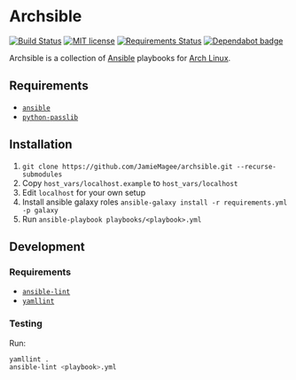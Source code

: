 # Archsible

[![Build Status](https://travis-ci.org/JamieMagee/archsible.svg?branch=master)](https://travis-ci.org/JamieMagee/archsible)
[![MIT license](https://img.shields.io/badge/license-MIT-blue.svg)](http://opensource.org/licenses/MIT)
[![Requirements Status](https://requires.io/github/JamieMagee/archsible/requirements.svg?branch=master)](https://requires.io/github/JamieMagee/archsible/requirements/?branch=master)
[![Dependabot badge](https://img.shields.io/badge/Dependabot-enabled-blue.svg)](https://dependabot.com/)

Archsible is a collection of [Ansible](https://www.ansible.com/) playbooks for [Arch Linux](https://www.archlinux.org/).

## Requirements

* [`ansible`](https://www.archlinux.org/packages/community/any/ansible/)
* [`python-passlib`](https://www.archlinux.org/packages/community/any/python-passlib/)

## Installation

1. `git clone https://github.com/JamieMagee/archsible.git --recurse-submodules`
2. Copy `host_vars/localhost.example` to `host_vars/localhost`
3. Edit `localhost` for your own setup
4. Install ansible galaxy roles `ansible-galaxy install -r requirements.yml -p galaxy`
5. Run `ansible-playbook playbooks/<playbook>.yml`

## Development

### Requirements

* [`ansible-lint`](https://www.archlinux.org/packages/community/any/ansible-lint/)
* [`yamllint`](https://aur.archlinux.org/packages/yamllint/)

### Testing

Run:

```sh
yamllint .
ansible-lint <playbook>.yml
```